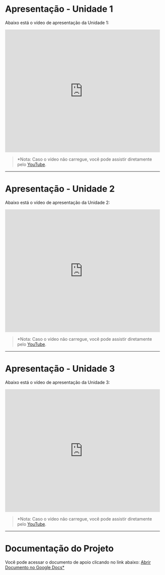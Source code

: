 # Apresentação - Unidade 1
Abaixo está o vídeo de apresentação da Unidade 1: 

<iframe width="100%" height="400" src="https://www.youtube.com/embed/kl-9gPMsVOs" frameborder="0" allowfullscreen></iframe>

> *Nota: Caso o vídeo não carregue, você pode assistir diretamente pelo [YouTube](https://www.youtube.com/watch?v=kl-9gPMsVOs). 

---

# Apresentação - Unidade 2
Abaixo está o vídeo de apresentação da Unidade 2: 

<iframe width="100%" height="400" src="https://www.youtube.com/embed/NSmCDcKdwEE" frameborder="0" allowfullscreen></iframe>

> *Nota: Caso o vídeo não carregue, você pode assistir diretamente pelo [YouTube](https://youtu.be/NSmCDcKdwEE?si=8nomCcJKy8qoB7nD). 

---

# Apresentação - Unidade 3
Abaixo está o vídeo de apresentação da Unidade 3: 

<iframe width="100%" height="400" src="https://www.youtube.com/embed/7fnWqhGlQxY?si=1GernFJ5ftVwPXfN" frameborder="0" allowfullscreen></iframe>

> *Nota: Caso o vídeo não carregue, você pode assistir diretamente pelo [YouTube](https://www.youtube.com/watch?v=7fnWqhGlQxY). 

---

# Documentação do Projeto 
Você pode acessar o documento de apoio clicando no link abaixo: [Abrir Documento no Google Docs*](https://docs.google.com/document/d/1EH4Cwovdc-3p3ecWo-OX-xK6ysuAq0zl/edit?usp=sharing&ouid=105065285713998999810&rtpof=true&sd=true)
